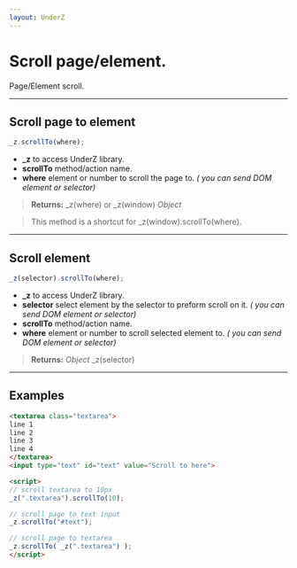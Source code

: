 ```yaml
---
layout: UnderZ
---
```

# Scroll page/element.
Page/Element scroll.


***


## Scroll page to element
```js
_z.scrollTo(where);
```

* **_z** to access UnderZ library.
* **scrollTo** method/action name.
* **where** element or number to scroll the page to.  _( you can send DOM element or selector)_

> **Returns:** \_z(where) or \_z(window) _Object_

> This method is a shortcut for _z(window).scrollTo(where).


***


## Scroll element
```js
_z(selector).scrollTo(where);
```

* **_z** to access UnderZ library.
* **selector** select element by the selector to preform scroll on it. _( you can send DOM element or selector)_
* **scrollTo** method/action name.
* **where** element or number to scroll selected element to.  _( you can send DOM element or selector)_

> **Returns:** _Object_ \_z(selector)


***


## Examples

```html
<textarea class="textarea">
line 1
line 2
line 3
line 4
</textarea>
<input type="text" id="text" value="Scroll to here">

<script>
// scroll textarea to 10px
_z(".textarea").scrollTo(10);

// scroll page to text input
_z.scrollTo("#text");

// scroll page to textarea
_z.scrollTo( _z(".textarea") );
</script>
```
